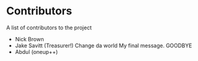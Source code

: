 # Contributors
A list of contributors to the project
- Nick Brown
- Jake Savitt (Treasurer!) Change da world My final message. GOODBYE
- Abdul (oneup++)
